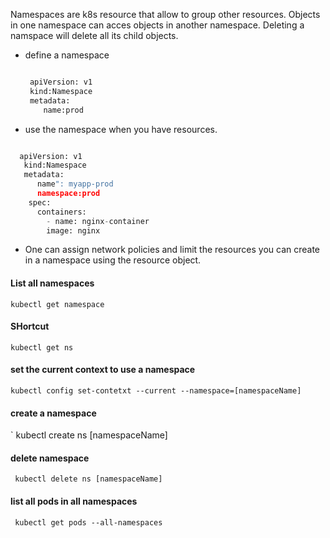 Namespaces are k8s resource that allow to group other resources.
Objects in one namespace can acces objects in another namespace.
Deleting a namspace will delete all its child objects.
- define a namespace
  ```python
  
   apiVersion: v1
   kind:Namespace
   metadata:
      name:prod
  
  ```
- use the namespace when you have resources.
```python

  apiVersion: v1
   kind:Namespace
   metadata:
      name": myapp-prod
      namespace:prod
    spec:
      containers:
        - name: nginx-container
        image: nginx

```

- One can assign network policies and limit the resources you can create in a namespace using the resource object.

#### List all namespaces
`kubectl get namespace`

#### SHortcut
`kubectl get ns`

#### set the current context to use a namespace
`kubectl config set-contetxt --current --namespace=[namespaceName]`

#### create a namespace
` kubectl create ns [namespaceName]

#### delete namespace
` kubectl delete ns [namespaceName]`

#### list all pods in all namespaces
` kubectl get pods --all-namespaces`


